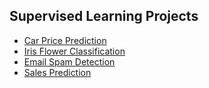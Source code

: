 ## Supervised Learning Projects
- <a href='https://github.com/shaikh-7abish/Car_Price_Prediction'>Car Price Prediction</a>
- <a href ='https://github.com/shaikh-7abish/OIBSIP/tree/main/task%201'>Iris Flower Classification</a>
- <a href='https://github.com/shaikh-7abish/OIBSIP/tree/main/task%204'>Email Spam Detection</a>
- <a href='https://github.com/shaikh-7abish/OIBSIP/tree/main/task%205'>Sales Prediction</a>

